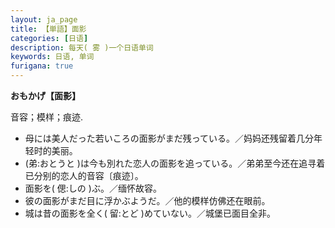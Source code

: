 ```yaml
---
layout: ja_page
title: 【単語】面影
categories: [日语]
description: 每天( 雾 )一个日语单词
keywords: 日语, 单词
furigana: true
---
```


**おもかげ【面影】**

音容；模样；痕迹.
-	母には美人だった若いころの面影がまだ残っている。／妈妈还残留着几分年轻时的美丽。
-	(弟:おとうと )は今も別れた恋人の面影を追っている。／弟弟至今还在追寻着已分别的恋人的音容〔痕迹〕。
-	面影を( 偲:しの )ぶ。／缅怀故容。
-	彼の面影がまだ目に浮かぶようだ。／他的模样仿佛还在眼前。
-	城は昔の面影を全く( 留:とど )めていない。／城堡已面目全非。
